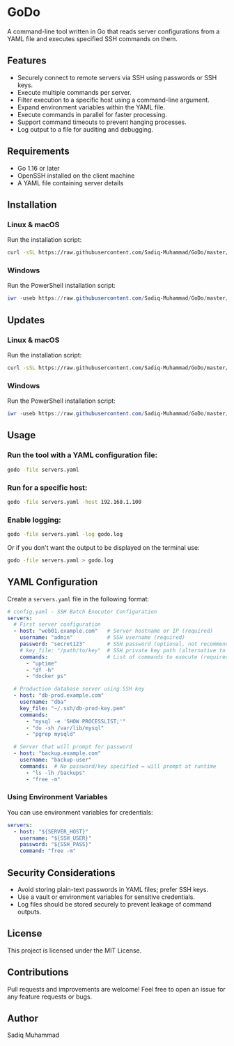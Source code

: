 # GoDo

A command-line tool written in Go that reads server configurations from a YAML file and executes specified SSH commands on them.

## Features
- Securely connect to remote servers via SSH using passwords or SSH keys.
- Execute multiple commands per server.
- Filter execution to a specific host using a command-line argument.
- Expand environment variables within the YAML file.
- Execute commands in parallel for faster processing.
- Support command timeouts to prevent hanging processes.
- Log output to a file for auditing and debugging.

## Requirements
- Go 1.16 or later
- OpenSSH installed on the client machine
- A YAML file containing server details

## Installation
### **Linux & macOS**
Run the installation script:
```sh
curl -sSL https://raw.githubusercontent.com/Sadiq-Muhammad/GoDo/master/scripts/install.sh | sudo bash
```

### **Windows**
Run the PowerShell installation script:
```powershell
iwr -useb https://raw.githubusercontent.com/Sadiq-Muhammad/GoDo/master/scripts/install.ps1 | iex
```

## Updates
### **Linux & macOS**
Run the installation script:
```sh
curl -sSL https://raw.githubusercontent.com/Sadiq-Muhammad/GoDo/master/scripts/update.sh | sudo bash
```

### **Windows**
Run the PowerShell installation script:
```powershell
iwr -useb https://raw.githubusercontent.com/Sadiq-Muhammad/GoDo/master/scripts/update.ps1 | iex
```

## Usage
### Run the tool with a YAML configuration file:
```sh
godo -file servers.yaml
```

### Run for a specific host:
```sh
godo -file servers.yaml -host 192.168.1.100
```

### Enable logging:
```sh
godo -file servers.yaml -log godo.log
```
Or if you don't want the output to be displayed on the terminal use:
```sh
godo -file servers.yaml > godo.log
```

## YAML Configuration
Create a `servers.yaml` file in the following format:
```yaml
# config.yaml - SSH Batch Executor Configuration
servers:
  # First server configuration
  - host: "web01.example.com"   # Server hostname or IP (required)
    username: "admin"           # SSH username (required)
    password: "secret123"       # SSH password (optional, not recommended)
    # key_file: "/path/to/key"  # SSH private key path (alternative to password)
    commands:                   # List of commands to execute (required)
      - "uptime"
      - "df -h"
      - "docker ps"

  # Production database server using SSH key
  - host: "db-prod.example.com"
    username: "dba"
    key_file: "~/.ssh/db-prod-key.pem"
    commands:
      - "mysql -e 'SHOW PROCESSLIST;'"
      - "du -sh /var/lib/mysql"
      - "pgrep mysqld"

  # Server that will prompt for password
  - host: "backup.example.com"
    username: "backup-user"
    commands:  # No password/key specified = will prompt at runtime
      - "ls -lh /backups"
      - "free -m"
```

### Using Environment Variables
You can use environment variables for credentials:
```yaml
servers:
  - host: "${SERVER_HOST}"
    username: "${SSH_USER}"
    password: "${SSH_PASS}"
    command: "free -m"
```

## Security Considerations
- Avoid storing plain-text passwords in YAML files; prefer SSH keys.
- Use a vault or environment variables for sensitive credentials.
- Log files should be stored securely to prevent leakage of command outputs.

## License
This project is licensed under the MIT License.

## Contributions
Pull requests and improvements are welcome! Feel free to open an issue for any feature requests or bugs.

## Author
Sadiq Muhammad